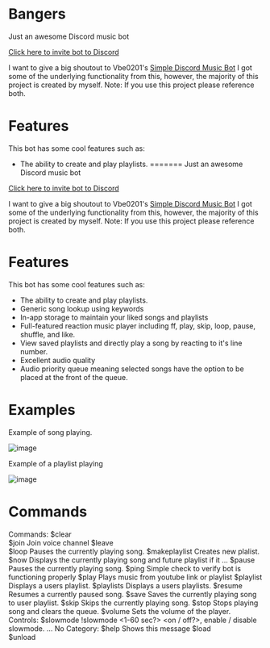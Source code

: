 # Bangers

Just an awesome Discord music bot

[Click here to invite bot to Discord](https://discord.com/api/oauth2/authorize?client_id=896582169600884797&permissions=8&scope=bot)

I want to give a big shoutout to Vbe0201's [Simple Discord Music Bot](https://gist.github.com/vbe0201/ade9b80f2d3b64643d854938d40a0a2d)
I got some of the underlying functionality from this, however, the majority of this project is created by myself.
Note: If you use this project please reference both.

# Features

This bot has some cool features such as:

- The ability to create and play playlists.
=======
 Just an awesome Discord music bot
 
 [Click here to invite bot to Discord](https://discord.com/api/oauth2/authorize?client_id=896582169600884797&permissions=8&scope=bot)
 
I want to give a big shoutout to Vbe0201's [Simple Discord Music Bot](https://gist.github.com/vbe0201/ade9b80f2d3b64643d854938d40a0a2d)
I got some of the underlying functionality from this, however, the majority of this project is created by myself. 
Note: If you use this project please reference both.

# Features
This bot has some cool features such as:
- The ability to create and play playlists. 
- Generic song lookup using keywords
- In-app storage to maintain your liked songs and playlists
- Full-featured reaction music player including ff, play, skip, loop, pause, shuffle, and like.
- View saved playlists and directly play a song by reacting to it's line number.
- Excellent audio quality
- Audio priority queue meaning selected songs have the option to be placed at the front of the queue.

# Examples

Example of song playing.

![image](https://user-images.githubusercontent.com/38538913/138575337-433323bd-e163-4fe7-8cc2-f4c75e2d57c4.png)

Example of a playlist playing

![image](https://user-images.githubusercontent.com/38538913/138575302-39c1658a-952e-4b80-b6e2-7dcc7330815b.png)

# Commands
Commands:
  $clear        
  $join         Join voice channel
  $leave        
  $loop         Pauses the currently playing song.
  $makeplaylist Creates new plalist.
  $now          Displays the currently playing song and future playlist if it ...
  $pause        Pauses the currently playing song.
  $ping         Simple check to verify bot is functioning properly
  $play         Plays music from youtube link or playlist
  $playlist     Displays a users playlist.
  $playlists    Displays a users playlists.
  $resume       Resumes a currently paused song.
  $save         Saves the currently playing song to user playlist.
  $skip         Skips the currently playing song.
  $stop         Stops playing song and clears the queue.
  $volume       Sets the volume of the player.
Controls:
  $slowmode     !slowmode <1-60 sec?> <on / off?>, enable / disable slowmode. ...
​No Category:
  $help         Shows this message
  $load         
  $unload       

